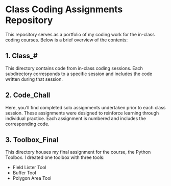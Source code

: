 # Class Coding Assignments Repository

This repository serves as a portfolio of my coding work for the in-class coding courses. Below is a brief overview of the contents:

## 1. Class_#

This directory contains code from in-class coding sessions. Each subdirectory corresponds to a specific session and includes the code written during that session.

## 2. Code_Chall

Here, you'll find completed solo assignments undertaken prior to each class session. These assignments were designed to reinforce learning through individual practice. Each assignment is numbered and includes the corresponding code.

## 3. Toolbox_Final

This directory houses my final assignment for the course, the Python Toolbox. I dreated one toolbox with three tools:
- Field Lister Tool
- Buffer Tool
- Polygon Area Tool

